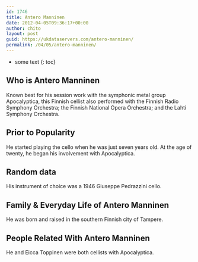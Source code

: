 ```yaml
---
id: 1746
title: Antero Manninen
date: 2012-04-05T09:36:17+00:00
author: chito
layout: post
guid: https://ukdataservers.com/antero-manninen/
permalink: /04/05/antero-manninen/
---
```


* some text
{: toc}


## Who is  Antero Manninen
                  
                  
                  
Known best for his session work with the symphonic metal group Apocalyptica, this Finnish cellist also performed with the Finnish Radio Symphony Orchestra; the Finnish National Opera Orchestra; and the Lahti Symphony Orchestra.
                  
                
                
                
## Prior to Popularity 
                  
                  
                  
He started playing the cello when he was just seven years old. At the age of twenty, he began his involvement with Apocalyptica.
                  
                
                
                
## Random data 
                  
                  
                  
His instrument of choice was a 1946 Giuseppe Pedrazzini cello.
                  
                
                
                
## Family & Everyday Life of Antero Manninen
                  
                  
                  
He was born and raised in the southern Finnish city of Tampere.
                  
                
                
                
## People Related With  Antero Manninen
                  
                  
                  
He and Eicca Toppinen were both cellists with Apocalyptica.
                  
                
              
            
          
          
          
    
    
  
